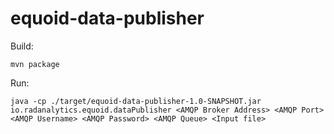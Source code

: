 # equoid-data-publisher

Build:

`mvn package`

Run:

`java -cp ./target/equoid-data-publisher-1.0-SNAPSHOT.jar io.radanalytics.equoid.dataPublisher <AMQP Broker Address> <AMQP Port> <AMQP Username> <AMQP Password> <AMQP Queue> <Input file>`


